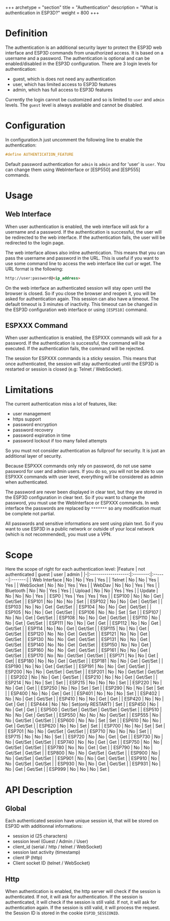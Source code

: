 +++
archetype = "section"
title = "Authentication"
description = "What is authentication in ESP3D?"
weight = 800
+++

# Definition
The authentication is an additional security layer to protect the ESP3D web interface and ESP3D commands from unauthorized access. It is based on a username and a password. The authentication is optional and can be enabled/disabled in the ESP3D configuration. There are 3 login levels for authentication:
- guest, which is does not need any authentication
- user, which has limited access to ESP3D features
- admin, which has full access to ESP3D features

Currently the login cannot be customized and so is limited to `user` and `admin` levels. The `guest` level is always available and cannot be disabled.

# Configuration

In configuration.h just uncomment the following line to enable the authentication:
```c++
#define AUTHENTICATION_FEATURE
```
Default password authentication for `admin` is `admin` and for 'user' is `user`. You can change them using WebInterface or [ESP550] and [ESP555] commands.

# Usage

## Web Interface

When user authentication is enabled, the web interface will ask for a username and a password. If the authentication is successful, the user will be redirected to the web interface. If the authentication fails, the user will be redirected to the login page.

The web interface allows also inline authentication. This means that you can pass the username and password in the URL. This is useful if you want to use some command line to access the web interface like curl or wget. The URL format is the following:

```html
http://user:password@<ip_address>
```

On the web interface an authenticated session will stay open until the browser is closed. So if you close the browser and reopen it, you will be asked for authentication again. This session can also have a timeout. The default timeout is 3 minutes of inactivity. This timeout can be changed in the ESP3D configuration web interface or using `[ESP510]` command.

## ESPXXX Command

When user authentication is enabled, the ESPXXX commands will ask for a password. If the authentication is successful, the command will be executed. If the authentication fails, the command will be rejected.

The session for ESPXXX commands is a sticky session. This means that once authenticated, the session will stay authenticated until the ESP3D is restarted or session is closed (e.g: Telnet / WebSocket).
# Limitations

The current authentication miss a lot of features, like:
- user management
- https support
- password encryption
- password recovery   
- password expiration in time
- password lockout if too many failed attempts

So you must not consider authentication as fullproof for security. It is just an additional layer of security.

Because ESPXXX commands only rely on password, do not use same password for user and admin users. If you do so, you will not be able to use ESPXXX commands with user level, everything will be considered as admin when authenticated.

The password are never been displayed in clear text, but they are stored in the ESP3D configuration in clear text. So if you want to change the password, you must use the WebInterface or ESPXXX commands.
In web interface the passwords are replaced by `*******` so any modification must be complete not partial.

All passwords and sensitive informations are sent using plain text. So if you want to use ESP3D in a public network or outside of your local network (which is not recommended), you must use a VPN.

# Scope

Here the scope of right for each authentication level:
|Feature | not authenticated | guest  | user | admin |
|-|:-------------------:|:--------:|:------:|:-------:|
| Web Interface | No | No | Yes | Yes |
| Telnet | No | No | Yes | Yes |
| WebSocket | No | No | Yes | Yes |
| WebDav | No | No | Yes | Yes |
| Bluetooth | No | No | Yes | Yes |
| Upload | No | No | Yes | Yes |
| Update | No | No | No | Yes |
| ESP0 | Yes | Yes | Yes | Yes |
| ESP100 | No | No | Get | Get/Set |
| ESP101 | No | No | No | Set |
| ESP102 | No | No | Get | Get/Set |
| ESP103 | No | No | Get | Get/Set |
| ESP104 | No | No | Get | Get/Set |
| ESP105 | No | No | Get | Get/Set |
| ESP106 | No | No | Set | Set |
| ESP107 | No | No | Get | Get/Set |
| ESP108 | No | No | Get | Get/Set |
| ESP110 | No | No | Get | Get/Set |
| ESP111 | No | No | Get | Get |
| ESP112 | No | No | Get | Get/Set |
| ESP114 | No | No | Get | Get/Set |
| ESP115 | No | No | Get | Get/Set |
| ESP120 | No | No | Get | Get/Set |
| ESP121 | No | No | Get | Get/Set |
| ESP130 | No | No | Get | Get/Set |
| ESP131 | No | No | Get | Get/Set |
| ESP140 | No | No | Get | Get/Set |
| ESP150 | No | No | Get | Get/Set |
| ESP160 | No | No | Get | Get/Set |
| ESP161 | No | No | Get | Get/Set |
| ESP170 | No | No | Get/Set | Get/Set |
| ESP171 | No | No | Get | Get|
| ESP180 | No | No | Get | Get/Set |
| ESP181 | No | No | Get | Get/Set |
| ESP190 | No | No | Get | Get/Set |
| ESP191 | No | No | Get | Get/Set |
| ESP200 | No | No | Get/Set | Get/Set |
| ESP201 | No | No | Get/Set | Get/Set |
| ESP202 | No | No | Get | Get/Set |
| ESP210 | No | No | Get | Get/Set |
| ESP214 | No | No | Set | Set |
| ESP215 | No | No | No | Set |
| ESP220 | No | No | Get | Get |
| ESP250 | No | No | Set | Set |
| ESP290 | No | No | Set | Set |
| ESP400 | No | No | Get | Get |
| ESP401 | No | No | No | Set |
| ESP402 | No | No | Get | Get/Set |
| ESP410 | No | No | Get | Get |
| ESP420 | No | No | Get | Get |
| ESP444 | No | No |  Set(only RESTART) | Set |
| ESP450 | No | No | Get | Get |
| ESP500 | Get/Set | Get/Set | Get/Set | Get/Set |
| ESP510 | No | No | Get | Get/Set |
| ESP550 | No | No | No | Get/Set |
| ESP555 | No | No | Get/Set | Get/Set |
| ESP600 | No | No | Set | Set |
| ESP610 | No | No | Get | Get/Set |
| ESP620 | No | No | Set | Set |
| ESP700 | No | No | Set | Set |
| ESP701 | No | No | Get/Set | Get/Set |
| ESP710 | No | No | No | Set |
| ESP715 | No | No | No | Set |
| ESP720 | No | No | Get | Get |
| ESP730 | No | No | Get/Set | Get/Set |
| ESP740 | No | No | Get | Get |
| ESP750 | No | No | Get/Set | Get/Set |
| ESP780 | No | No | Get | Get |
| ESP790 | No | No | Get/Set | Get/Set |
| ESP800 | No | No | Get/Set | Get/Set |
| ESP900 | No | No | Get/Set | Get/Set |
| ESP901 | No | No | Get | Get/Set |
| ESP910 | No | No | Get/Set | Get/Set |
| ESP930 | No | No | Get | Get/Set |
| ESP931 | No | No | Get | Get/Set |
| ESP999 | No | No | No | Set |

# API Description

## Global
Each authenticated session have unique session id, that will be stored on ESP3D with additionnal informations:
- session id (25 characters)
- session level (Guest / Admin / User)
- client_id (serial / http / telnet / WebSocket)
- session last activity (timestamp)
- client IP (http)
- Client socket ID (telnet / WebSocket)

## Http
When authentication is enabled, the http server will check if the session is authenticated. If not, it will ask for authentication. If the session is authenticated, it will check if the session is still valid. If not, it will ask for authentication again. If the session is still valid, it will process the request.
the Session ID is stored in the cookie `ESP3D_SESSIONID`.
